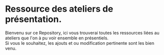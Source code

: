 # Ressource des ateliers de présentation.  
Bienvenu sur ce Repository, ici vous trouverai toutes les ressources liées au ateliers que l'on à pu voir ensemble en présentiels.  
Si vous le souhaitez, les ajouts et ou modification pertinente sont les bien venu.
